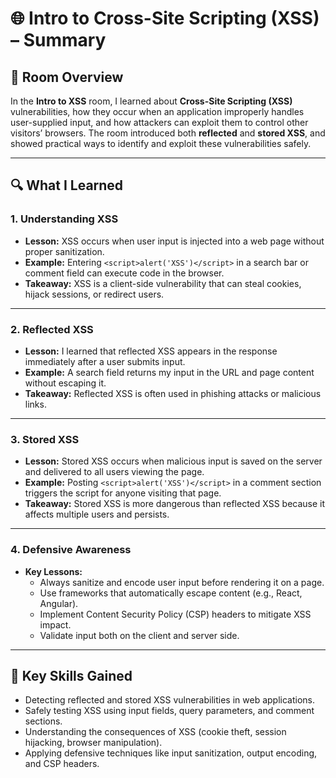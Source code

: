 # 🌐 Intro to Cross-Site Scripting (XSS) – Summary

## 📝 Room Overview
In the **Intro to XSS** room, I learned about **Cross-Site Scripting (XSS)** vulnerabilities, how they occur when an application improperly handles user-supplied input, and how attackers can exploit them to control other visitors’ browsers. The room introduced both **reflected** and **stored XSS**, and showed practical ways to identify and exploit these vulnerabilities safely.

---

## 🔍 What I Learned

### 1. Understanding XSS
- **Lesson:** XSS occurs when user input is injected into a web page without proper sanitization.  
- **Example:** Entering `<script>alert('XSS')</script>` in a search bar or comment field can execute code in the browser.  
- **Takeaway:** XSS is a client-side vulnerability that can steal cookies, hijack sessions, or redirect users.

---

### 2. Reflected XSS
- **Lesson:** I learned that reflected XSS appears in the response immediately after a user submits input.  
- **Example:** A search field returns my input in the URL and page content without escaping it.  
- **Takeaway:** Reflected XSS is often used in phishing attacks or malicious links.

---

### 3. Stored XSS
- **Lesson:** Stored XSS occurs when malicious input is saved on the server and delivered to all users viewing the page.  
- **Example:** Posting `<script>alert('XSS')</script>` in a comment section triggers the script for anyone visiting that page.  
- **Takeaway:** Stored XSS is more dangerous than reflected XSS because it affects multiple users and persists.

---

### 4. Defensive Awareness
- **Key Lessons:**  
  - Always sanitize and encode user input before rendering it on a page.  
  - Use frameworks that automatically escape content (e.g., React, Angular).  
  - Implement Content Security Policy (CSP) headers to mitigate XSS impact.  
  - Validate input both on the client and server side.

---

## 🎯 Key Skills Gained
- Detecting reflected and stored XSS vulnerabilities in web applications.  
- Safely testing XSS using input fields, query parameters, and comment sections.  
- Understanding the consequences of XSS (cookie theft, session hijacking, browser manipulation).  
- Applying defensive techniques like input sanitization, output encoding, and CSP headers.
